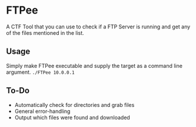 # FTPee
A CTF Tool that you can use to check if a FTP Server is running and get any of the files mentioned in the list.

## Usage

Simply make FTPee executable and supply the target as a command line argument.
`./FTPee 10.0.0.1`

## To-Do
- Automatically check for directories and grab files
- General error-handling
- Output which files were found and downloaded